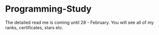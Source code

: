# Programming-Study
The detailed read me is coming until 28 - February. You will see all of my ranks, certificates, stars etc.
